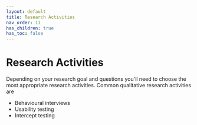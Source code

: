 ```yaml
---
layout: default
title: Research Activities
nav_order: 11
has_children: true
has_toc: false
---
```

# Research Activities

Depending on your research goal and questions you'll need to choose the most appropriate research activities. Common qualitative research activities are

- Behavioural interviews
- Usability testing
- Intercept testing
